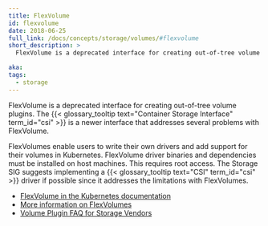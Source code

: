```yaml
---
title: FlexVolume
id: flexvolume
date: 2018-06-25
full_link: /docs/concepts/storage/volumes/#flexvolume
short_description: >
  FlexVolume is a deprecated interface for creating out-of-tree volume plugins. The {{< glossary_tooltip text="Container Storage Interface" term_id="csi" >}} is a newer interface that addresses several problems with FlexVolume.

aka:
tags:
  - storage
---
```


FlexVolume is a deprecated interface for creating out-of-tree volume plugins. The {{< glossary_tooltip text="Container Storage Interface" term_id="csi" >}} is a newer interface that addresses several problems with FlexVolume.

<!--more-->

FlexVolumes enable users to write their own drivers and add support for their volumes in Kubernetes. FlexVolume driver binaries and dependencies must be installed on host machines. This requires root access. The Storage SIG suggests implementing a {{< glossary_tooltip text="CSI" term_id="csi" >}} driver if possible since it addresses the limitations with FlexVolumes.

- [FlexVolume in the Kubernetes documentation](/docs/concepts/storage/volumes/#flexvolume)
- [More information on FlexVolumes](https://github.com/kubernetes/community/blob/master/contributors/devel/sig-storage/flexvolume.md)
- [Volume Plugin FAQ for Storage Vendors](https://github.com/kubernetes/community/blob/master/sig-storage/volume-plugin-faq.md)
